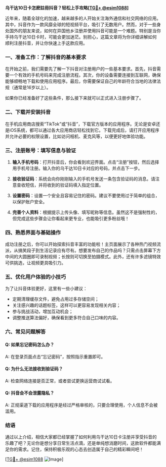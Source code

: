 **乌干达10日卡怎麽註冊抖音？轻松上手攻略[[TG💪+ @esim1088](https://t.me/s/esim1088)]**

近年来，随着全球化的加速，越来越多的人开始关注海外通信和社交网络的应用。其中，抖音作为一款风靡全球的短视频平台，吸引了无数用户。然而，对于一些身处国外的朋友来说，如何在异国他乡注册并使用抖音可能是一个难题。特别是当你手持乌干达10日卡时，可能会更加迷茫。别担心，这篇文章将为你详细讲解如何顺利注册抖音，并让你快速上手这款应用。

### 一、准备工作：了解抖音的基本要求

在开始之前，我们需要先了解一下抖音对注册用户的一些基本要求。首先，抖音需要一个有效的手机号码来完成注册流程。其次，你的设备需要连接到互联网，确保能够顺畅地下载和使用应用程序。最后，你需要保证自己的年龄符合当地的法律法规（通常是16岁以上）。

如果你已经准备好了这些条件，那么接下来就可以正式进入注册步骤了。

### 二、下载并安装抖音

在手机应用商店搜索“TikTok”或“抖音”，下载官方版本的应用程序。无论是安卓还是iOS系统，都可以通过各大应用商店轻松找到它。下载完成后，请打开应用程序并允许必要的权限设置，比如访问相机、麦克风等，以便更好地体验功能。

### 三、注册账号：填写信息与验证

1. **输入手机号码**：打开抖音后，你会看到欢迎界面。点击“注册”按钮，然后选择用手机号注册。输入你的乌干达10日卡对应的号码，并点击下一步。
   
2. **接收验证码**：系统会向你刚刚输入的手机号发送一条包含验证码的消息。请注意查收短信，并将收到的验证码填入指定位置。

3. **设置密码**：设置一个安全且容易记住的密码。建议不要使用过于简单的组合，以保护账户安全。

4. **完善个人资料**：根据提示上传头像、填写昵称等信息。虽然这不是强制性的，但完成这些步骤会让你看起来更专业，也能吸引更多粉丝哦！

### 四、熟悉界面与基础操作

成功注册之后，你可以开始探索抖音丰富的功能啦！主页面展示了各种热门视频流派，从搞笑段子到生活记录应有尽有。想要发布自己的作品吗？只需点击屏幕下方中间的大圆圈即可录制视频；长按则可切换至拍摄模式。此外，还有许多滤镜特效可供挑选，让视频更具吸引力。

### 五、优化用户体验的小技巧

为了让抖音体验更好，这里有一些小建议：
- 定期清理缓存文件，避免占用过多存储空间；
- 关注感兴趣的话题标签，这样可以更容易发现相关内容；
- 参与挑战活动，增加互动机会；
- 调整推送算法偏好，确保看到更多符合自己口味的内容。

### 六、常见问题解答

#### Q: 如果忘记密码怎么办？
A: 在登录页面点击“忘记密码”，按照指示重置即可。

#### Q: 为什么无法接收到验证码？
A: 检查网络连接是否正常，或者尝试更换运营商试试看。

#### Q: 抖音会不会泄露隐私？
A: 正规渠道下载的应用程序是经过严格审核的，只要合理使用，个人信息不会被滥用。

### 结语

通过以上介绍，相信大家都已经掌握了如何利用乌干达10日卡注册并享受抖音的乐趣了吧？无论你是想分享日常生活点滴，还是单纯想消磨时间，这款软件都能满足你的需求。记住，保持积极乐观的心态去创造属于自己的精彩瞬间吧！

[[TG💪+ @esim1088](https://t.me/s/esim1088) ![Image](https://i.postimg.cc/4NQfJmqS/Snipaste-2025-05-13-00-14-12.png)]